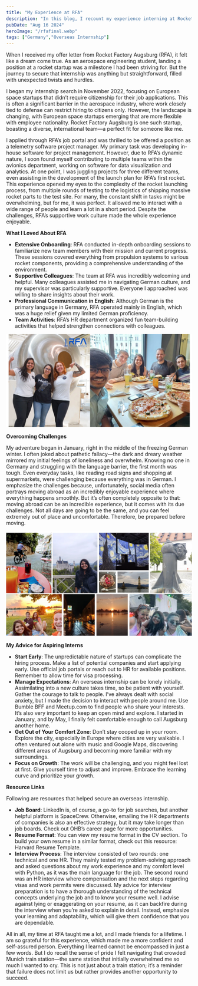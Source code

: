 ```yaml
---
title: "My Experience at RFA"
description: "In this blog, I recount my experience interning at Rocket Factory Augsburg (RFA), a European rocket startup. I discuss the challenges of adapting to a new country and a fast-paced work environment, and share key lessons in resilience and growth. I also provide practical tips for aspiring interns on how to prepare and thrive in similar opportunities."
pubDate: "Aug 16 2024"
heroImage: "/rfafinal.webp"
tags: ["Germany","Overseas Internship"]
---
```


When I received my offer letter from Rocket Factory Augsburg (RFA), it felt like a dream come true. As an aerospace engineering student, landing a position at a rocket startup was a milestone I had been striving for. But the journey to secure that internship was anything but straightforward, filled with unexpected twists and hurdles.

I began my internship search in November 2022, focusing on European space startups that didn’t require citizenship for their job applications. This is often a significant barrier in the aerospace industry, where work closely tied to defense can restrict hiring to citizens only. However, the landscape is changing, with European space startups emerging that are more flexible with employee nationality. Rocket Factory Augsburg is one such startup, boasting a diverse, international team—a perfect fit for someone like me.

I applied through RFA’s job portal and was thrilled to be offered a position as a telemetry software project manager. My primary task was developing in-house software for project management. However, due to RFA’s dynamic nature, I soon found myself contributing to multiple teams within the avionics department, working on software for data visualization and analytics.
At one point, I was juggling projects for three different teams, even assisting in the development of the launch plan for RFA’s first rocket. This experience opened my eyes to the complexity of the rocket launching process, from multiple rounds of testing to the logistics of shipping massive rocket parts to the test site. For many, the constant shift in tasks might be overwhelming, but for me, it was perfect. It allowed me to interact with a wide range of people and learn a lot in a short period. Despite the challenges, RFA’s supportive work culture made the whole experience enjoyable.

**What I Loved About RFA**

- **Extensive Onboarding**: RFA conducted in-depth onboarding sessions to familiarize new team members with their mission and current progress. These sessions covered everything from propulsion systems to various rocket components, providing a comprehensive understanding of the environment.
- **Supportive Colleagues**: The team at RFA was incredibly welcoming and helpful. Many colleagues assisted me in navigating German culture, and my supervisor was particularly supportive. Everyone I approached was willing to share insights about their work.
- **Professional Communication in English**: Although German is the primary language in Germany, RFA operated mainly in English, which was a huge relief given my limited German proficiency.
- **Team Activities**: RFA’s HR department organized fun team-building activities that helped strengthen connections with colleagues.

![alt="My incredible experience at RFA would be impossible without some amazing people"](/RFApicwebp.webp)

**Overcoming Challenges**

My adventure began in January, right in the middle of the freezing German winter. I often joked about pathetic fallacy—the dark and dreary weather mirrored my initial feelings of loneliness and overwhelm. Knowing no one in Germany and struggling with the language barrier, the first month was tough. Even everyday tasks, like reading road signs and shopping at supermarkets, were challenging because everything was in German.
I emphasize the challenges because, unfortunately, social media often portrays moving abroad as an incredibly enjoyable experience where everything happens smoothly. But it’s often completely opposite to that: moving abroad can be an incredible experience, but it comes with its due challenges. Not all days are going to be the same, and you can feel extremely out of place and uncomfortable. Therefore, be prepared before moving.

![alt="Here are some more long lasting memories"](/collage.webp)

**My Advice for Aspiring Interns**

- **Start Early**: The unpredictable nature of startups can complicate the hiring process. Make a list of potential companies and start applying early. Use official job portals or reach out to HR for available positions. Remember to allow time for visa processing.
- **Manage Expectations**: An overseas internship can be lonely initially. Assimilating into a new culture takes time, so be patient with yourself. Gather the courage to talk to people. I’ve always dealt with social anxiety, but I made the decision to interact with people around me. Use Bumble BFF and Meetup.com to find people who share your interests. It’s also very important to keep an open mind and explore. I started in January, and by May, I finally felt comfortable enough to call Augsburg another home.
- **Get Out of Your Comfort Zone**: Don’t stay cooped up in your room. Explore the city, especially in Europe where cities are very walkable. I often ventured out alone with music and Google Maps, discovering different areas of Augsburg and becoming more familiar with my surroundings.
- **Focus on Growth**: The work will be challenging, and you might feel lost at first. Give yourself time to adjust and improve. Embrace the learning curve and prioritize your growth.

**Resource Links**

Following are resources that helped secure an overseas internship.

- **Job Board**: LinkedIn is, of course, a go-to for job searches, but another helpful platform is SpaceCrew. Otherwise, emailing the HR departments of companies is also an effective strategy, but it may take longer than job boards. Check out OHB’s career page for more opportunities.
- **Resume Format**: You can view my resume format in the CV section. To build your own resume in a similar format, check out this resource: Harvard Resume Template.
- **Interview Process**: The interview consisted of two rounds: one technical and one HR. They mainly tested my problem-solving approach and asked questions about my work experience and my comfort level with Python, as it was the main language for the job. The second round was an HR interview where compensation and the next steps regarding visas and work permits were discussed. My advice for interview preparation is to have a thorough understanding of the technical concepts underlying the job and to know your resume well. I advise against lying or exaggerating on your resume, as it can backfire during the interview when you’re asked to explain in detail. Instead, emphasize your learning and adaptability, which will give them confidence that you are dependable.

All in all, my time at RFA taught me a lot, and I made friends for a lifetime. I am so grateful for this experience, which made me a more confident and self-assured person. Everything I learned cannot be encompassed in just a few words. But I do recall the sense of pride I felt navigating that crowded Munich train station—the same station that initially overwhelmed me so much I wanted to cry. This is not just about a train station; it’s a reminder that failure does not limit us but rather provides another opportunity to succeed.

